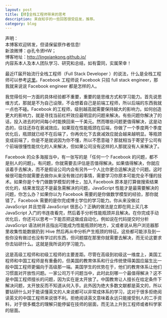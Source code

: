 ```yaml
---
layout: post
title: [转]全栈工程师带来的思考
description: 来自知乎的一些回答很受启发，推荐。
category: blog
---
```


声明：  
本博客欢迎转发，但请保留原作者信息!  
新浪微博：@孔令贤HW；  
博客地址：http://lingxiankong.github.io/  
内容系本人及本人团队学习、研究和总结，如有雷同，实属荣幸！

最近IT届开始流行全栈工程师（Full Stack Developer ）的说法，什么是全栈工程师可以参考[这里](http://www.laurencegellert.com/2012/08/what-is-a-full-stack-developer/)。Facebook 工程师说 Facebook 只招 full stack engineer，那我就来说说 Facebook engineer 都是怎样的人。

我觉得任何一方面的具体经验都不重要，重要的是思维方式和学习能力。首先说思维方式，那就是不为自己设限，不会想着自己是前端工程师，所以后端的东西我就一点也不碰。Facebook 的工程师，级别越高就需要保持越大的影响力。如何创造更大的影响力，就是寻找当前杠杆效应最明显的问题来解决。有些问题你解决了的话，投入进去的时间每小时能换回来一千美元。然而哪些问题更值得解决，这是动态的，往往还存在衰减效应。如果现在性能瓶颈在后端，你做了一个季度两个季度优化后，瓶颈就已经不在后端了，你再优化下去衰减效应就会越来越明显。等瓶颈变成前端了，你是不是就说因为你不懂，所以不愿意碰？那就相当于寄望于公司有个前端很懂性能优化的人来解决，但如果公司没有这样的人那就没有人来解决了。

Facebook 的众多海报当中，有一张写的是「任何一个 Facebook 的问题，都不是别人的问题」。有问题，你就需要去评估是否值得解决。如果值得解决，你就应该着手去解决，而不是假设公司内会有另外一个人比你更合适解决这个问题。这时候很可能你就需要去做你从来没有做过的事情，需要学习你原本可能完全不懂的技术。如果你是个专门做数学模型的博士，加入 Facebook 原本是打算做搜索结果优化的，结果发现这不是最急需解决的问题，JavaScript 性能才是最需要解决的问题，你怎么办？如果你以为 Facebook 需要的是你做数学模型的经验，那你就错了。Facebook 需要的是你完成博士学位的学习能力。你从来没做过 JavaScript 并且觉得 JavaScript 很恶心？正确的做法是立即在网上买几本 JavaScript 入门的书连夜看完，然后着手分析性能瓶颈并且解决。在你完成手动优化后，你还可以思考一下能否把这做成自动化，例如说在代码提交时分析 JavaScript 语法树并且指出可能成为性能瓶颈的地方，又或者说从用户浏览器那里收集性能数据扔到 Hive 然后再从中分析产生瓶颈的特征。这些都可能涉及到一些你没有做过也没有学过的东西，但问题摆在那里你就需要去解决，而无论这要求你去钻研什么。这就是我所说的学习能力。

这是高级工程师和初级工程师的主要差距。尽管在高级到初级这一维度上，美国工程师和中国工程师是有重叠的，但美国的教育体系和行业传统使得美国应届生比一般中国工程师更偏向于高级那一端。美国学生的优势在于，他们的教育体系让他们习惯面对开放性问题。一家公司万千问题当中，此时此刻哪一个最值得解决？这不是中国工程师擅长的问题，因为实在是太开放了。中国教育让人擅长在给定条件下解决问题，太开放反而不知道从何入手。此外因为绝大多数文献都是英文的，所以要钻研什么对于能读懂英文的人来说都可以非常成体系的学习，这对于很多拒绝阅读英文的中国工程师来说很不利。拒绝阅读英文意味着永远只能接受别人的二手资料，对于很多概念的理解只能停留在技师的层面，而无法上升到工程师或者科学家的层面。  